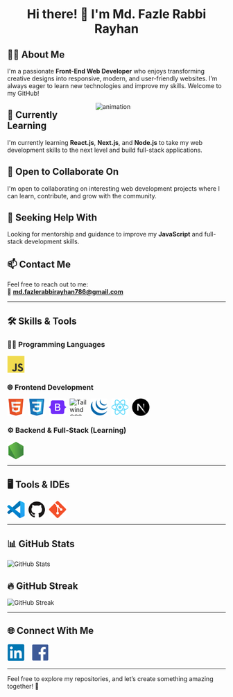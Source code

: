 <h1 align="center">Hi there! 👋 I'm Md. Fazle Rabbi Rayhan</h1>

## 👨‍💻 About Me

I'm a passionate **Front-End Web Developer** who enjoys transforming creative designs into responsive, modern, and user-friendly websites. I’m always eager to learn new technologies and improve my skills. Welcome to my GitHub!

<img align="right" alt="animation" src="https://i.pinimg.com/originals/e8/f4/53/e8f453469a3ec97ecd354df465d73913.gif" width="300"/>

## 🌱 Currently Learning

I'm currently learning **React.js**, **Next.js**, and **Node.js** to take my web development skills to the next level and build full-stack applications.

## 👯 Open to Collaborate On

I'm open to collaborating on interesting web development projects where I can learn, contribute, and grow with the community.

## 🤝 Seeking Help With

Looking for mentorship and guidance to improve my **JavaScript** and full-stack development skills.

## 📫 Contact Me

Feel free to reach out to me:  
📧 **md.fazlerabbirayhan786@gmail.com**

---

## 🛠️ Skills & Tools

### 👨‍💻 Programming Languages

<div style="display: flex; gap: .5rem;">
  <img src="https://raw.githubusercontent.com/devicons/devicon/master/icons/javascript/javascript-original.svg" alt="JavaScript" width="40" height="40" title="JavaScript">
</div>

### 🌐 Frontend Development

<div style="display: flex; flex-wrap: wrap; gap: .5rem;">
  <img src="https://raw.githubusercontent.com/devicons/devicon/master/icons/html5/html5-original.svg" alt="HTML5" width="40" height="40" title="HTML5">
  <img src="https://raw.githubusercontent.com/devicons/devicon/master/icons/css3/css3-original.svg" alt="CSS3" width="40" height="40" title="CSS3">
  <img src="https://raw.githubusercontent.com/devicons/devicon/master/icons/bootstrap/bootstrap-plain.svg" alt="Bootstrap" width="40" height="40" title="Bootstrap">
  <img src="https://static-00.iconduck.com/assets.00/tailwind-css-icon-2048x1229-u8dzt4uh.png" alt="Tailwind CSS" width="40" height="40" title="Tailwind CSS">
  <img src="https://raw.githubusercontent.com/devicons/devicon/master/icons/jquery/jquery-original.svg" alt="jQuery" width="40" height="40" title="jQuery">
  <img src="https://raw.githubusercontent.com/devicons/devicon/master/icons/react/react-original.svg" alt="React.js" width="40" height="40" title="React.js">
  <img src="https://raw.githubusercontent.com/devicons/devicon/master/icons/nextjs/nextjs-original.svg" alt="Next.js" width="40" height="40" title="Next.js">
</div>

### ⚙️ Backend & Full-Stack (Learning)

<div style="display: flex; gap: .5rem;">
  <img src="https://raw.githubusercontent.com/devicons/devicon/master/icons/nodejs/nodejs-original.svg" alt="Node.js" width="40" height="40" title="Node.js">
</div>

---

## 🖥️ Tools & IDEs

<div style="display: flex; gap: .5rem;">
  <img src="https://raw.githubusercontent.com/devicons/devicon/master/icons/vscode/vscode-original.svg" alt="VS Code" width="40" height="40" title="VS Code">
  <img src="https://raw.githubusercontent.com/devicons/devicon/master/icons/github/github-original.svg" alt="GitHub" width="40" height="40" title="GitHub">
  <img src="https://raw.githubusercontent.com/devicons/devicon/master/icons/git/git-original.svg" alt="Git" width="40" height="40" title="Git">
</div>

---

## 📊 GitHub Stats

![GitHub Stats](https://github-readme-stats.vercel.app/api?username=MFRRayhan&show_icons=true&count_private=true&theme=dark)

## 🔥 GitHub Streak

![GitHub Streak](https://github-readme-streak-stats.herokuapp.com/?user=MFRRayhan&theme=dark)

---

## 🌐 Connect With Me

<div style="display: flex; flex-wrap: wrap; gap: 1rem;">
  <a href="https://www.linkedin.com/in/your-link" target="_blank" title="LinkedIn"><img src="https://raw.githubusercontent.com/devicons/devicon/master/icons/linkedin/linkedin-original.svg" alt="LinkedIn" width="40" height="40"></a>
  <a href="https://www.facebook.com/your-profile" target="_blank" title="Facebook"><img src="https://raw.githubusercontent.com/devicons/devicon/master/icons/facebook/facebook-original.svg" alt="Facebook" width="40" height="40"></a>
</div>

---

Feel free to explore my repositories, and let’s create something amazing together! 🚀

